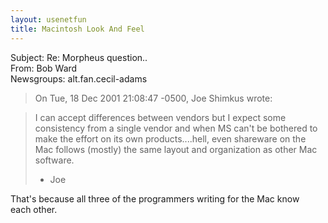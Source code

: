 ```yaml
---   
layout: usenetfun   
title: Macintosh Look And Feel   
---   
```

   
Subject: Re: Morpheus question..   
From: Bob Ward   
Newsgroups: alt.fan.cecil-adams   
>On Tue, 18 Dec 2001 21:08:47 -0500, Joe Shimkus wrote:   
   
>I can accept differences between vendors but I expect some   
>consistency from a single vendor and when MS can't be bothered to   
>make the effort on its own products....hell, even shareware on the   
>Mac follows (mostly) the same layout and organization as other Mac   
>software.   
>   
>- Joe   
   
That's because all three of the programmers writing for the Mac know   
each other.   
   
   
   
